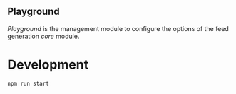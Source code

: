 Playground
----------

*Playground* is the management module to configure the options of the feed generation *core* module.

# Development

``
npm run start
``

